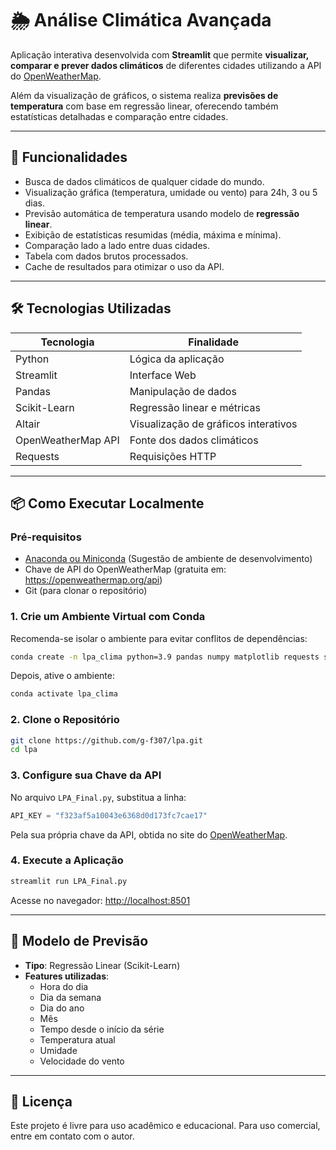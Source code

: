 
# 🌦️ Análise Climática Avançada

Aplicação interativa desenvolvida com **Streamlit** que permite **visualizar, comparar e prever dados climáticos** de diferentes cidades utilizando a API do [OpenWeatherMap](https://openweathermap.org/api).

Além da visualização de gráficos, o sistema realiza **previsões de temperatura** com base em regressão linear, oferecendo também estatísticas detalhadas e comparação entre cidades.

---

## 📌 Funcionalidades

- Busca de dados climáticos de qualquer cidade do mundo.
- Visualização gráfica (temperatura, umidade ou vento) para 24h, 3 ou 5 dias.
- Previsão automática de temperatura usando modelo de **regressão linear**.
- Exibição de estatísticas resumidas (média, máxima e mínima).
- Comparação lado a lado entre duas cidades.
- Tabela com dados brutos processados.
- Cache de resultados para otimizar o uso da API.

---

## 🛠️ Tecnologias Utilizadas

<div align=center>
  
| Tecnologia         | Finalidade                           |
|--------------------|--------------------------------------|
| Python             | Lógica da aplicação                  |
| Streamlit          | Interface Web                        |
| Pandas             | Manipulação de dados                 |
| Scikit-Learn       | Regressão linear e métricas          |
| Altair             | Visualização de gráficos interativos |
| OpenWeatherMap API | Fonte dos dados climáticos           |
| Requests           | Requisições HTTP                     |

</div>

---

## 📦 Como Executar Localmente

### Pré-requisitos

- [Anaconda ou Miniconda](https://www.anaconda.com/) (Sugestão de ambiente de desenvolvimento)
- Chave de API do OpenWeatherMap (gratuita em: https://openweathermap.org/api)
- Git (para clonar o repositório)

### 1. Crie um Ambiente Virtual com Conda

Recomenda-se isolar o ambiente para evitar conflitos de dependências:

```bash
conda create -n lpa_clima python=3.9 pandas numpy matplotlib requests streamlit scikit-learn jupyter -y
```

Depois, ative o ambiente:

```bash
conda activate lpa_clima
```

### 2. Clone o Repositório

```bash
git clone https://github.com/g-f307/lpa.git
cd lpa
```

### 3. Configure sua Chave da API

No arquivo `LPA_Final.py`, substitua a linha:

```python
API_KEY = "f323af5a10043e6368d0d173fc7cae17"
```

Pela sua própria chave da API, obtida no site do [OpenWeatherMap](https://openweathermap.org/api).

### 4. Execute a Aplicação

```bash
streamlit run LPA_Final.py
```

Acesse no navegador: [http://localhost:8501](http://localhost:8501)

---

## 🧠 Modelo de Previsão

- **Tipo**: Regressão Linear (Scikit-Learn)
- **Features utilizadas**:
  - Hora do dia
  - Dia da semana
  - Dia do ano
  - Mês
  - Tempo desde o início da série
  - Temperatura atual
  - Umidade
  - Velocidade do vento

---

## 📄 Licença

Este projeto é livre para uso acadêmico e educacional. Para uso comercial, entre em contato com o autor.
